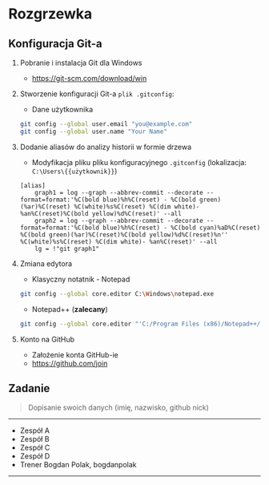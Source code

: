 # Rozgrzewka

## Konfiguracja Git-a

1. Pobranie i instalacja Git dla Windows
    * https://git-scm.com/download/win
1. Stworzenie konfiguracji Git-a `plik .gitconfig`:
	* Dane użytkownika
	```sh
	git config --global user.email "you@example.com"
	git config --global user.name "Your Name"
	```
1. Dodanie aliasów do analizy historii  w formie drzewa
	* Modyfikacja pliku pliku konfiguracyjnego `.gitconfig` (lokalizacja: `C:\Users\{{użytkownik}}`)
	```
	[alias]
		graph1 = log --graph --abbrev-commit --decorate --format=format:'%C(bold blue)%h%C(reset) - %C(bold green)(%ar)%C(reset) %C(white)%s%C(reset) %C(dim white)- %an%C(reset)%C(bold yellow)%d%C(reset)' --all
		graph2 = log --graph --abbrev-commit --decorate --format=format:'%C(bold blue)%h%C(reset) - %C(bold cyan)%aD%C(reset) %C(bold green)(%ar)%C(reset)%C(bold yellow)%d%C(reset)%n''          %C(white)%s%C(reset) %C(dim white)- %an%C(reset)' --all
		lg = !"git graph1"
	```
1. Zmiana edytora
    * Klasyczny notatnik - Notepad
    ```sh
    git config --global core.editor C:\Windows\notepad.exe
    ```
    * Notepad++ (**zalecany**)
    ```sh
    git config --global core.editor "'C:/Program Files (x86)/Notepad++/notepad++.exe' -multiInst -notabbar -nosession -noPlugin"
    ```
	
1. Konto na GitHub
	* Założenie konta GitHub-ie
	* https://github.com/join

## Zadanie

> Dopisanie swoich danych (imię, nazwisko, github nick)

---

* Zespół A
* Zespół B
* Zespół C
* Zespół D
* Trener
	Bogdan Polak, bogdanpolak

---

